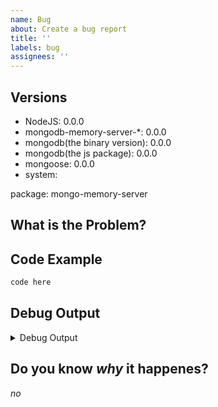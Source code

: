 ```yaml
---
name: Bug
about: Create a bug report
title: ''
labels: bug
assignees: ''
---
```


<!--
Make sure you read [Mastering-Markdown](https://guides.github.com/features/mastering-markdown/)
-->

## Versions

- NodeJS: 0.0.0
- mongodb-memory-server-\*: 0.0.0 <!--"latest" is not a version-->
- mongodb(the binary version): 0.0.0 <!--Let this stay at "0", when assuming default, also see https://nodkz.github.io/mongodb-memory-server/docs/guides/mongodb-server-versions#mongodb-memory-server-core-version-table -->
- mongodb(the js package): 0.0.0 <!--Not required when having "mongoose" set-->
- mongoose: 0.0.0 <!--Remove this if not used-->
- system: <!--One of: Windows, MacOS, Linux (with distro and distro version)-->

package: mongo-memory-server <!--State the package you are using-->

<!--
possible are:
mongo-memory-server
mongo-memory-server-core
mongo-memory-server-global
-->

## What is the Problem?

<!--Please add an description of what the bug / problem is-->

## Code Example

```ts
code here
```

## Debug Output

<!--
In most cases the [Debug Output](https://github.com/nodkz/mongodb-memory-server#enable-debug-mode) would be helpful
Please provide the debug output in one of the following ways (the higher the more its preferred):
(replace the `<details>` section with the url, if a URL is needed)

1. Put the Debug Output in the codeblock of the `<details>` section below
2. Put it on https://gist.github.com/
3. Put it as a file inside a https://github.com/ repository (when using a reproduction repository)
4. Put it on https://pastebin.com/
-->

<details>
<summary>Debug Output</summary>
<!--The Space between the codeblock and the HTML elements are needed, otherwise they wont be processed to a codeblock-->

```txt
Put The Debugout output here
```

</details>

## Do you know _why_ it happenes?

_no_
